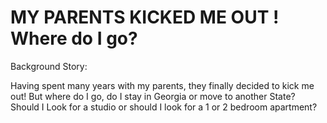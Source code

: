 # MY PARENTS KICKED ME OUT ! Where do I go?

Background Story:  

Having spent many years with my parents, they finally decided to kick me out! But where do I go, do I stay in Georgia or move to another State?
Should I Look for a studio or should I look for a 1 or 2 bedroom apartment?
